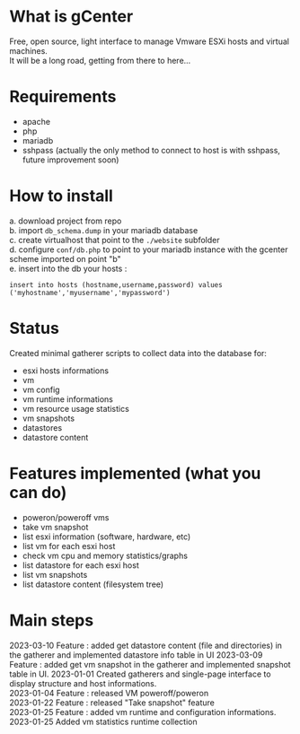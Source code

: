 # What is gCenter
Free, open source, light interface to manage Vmware ESXi hosts and virtual machines.<br/>
It will be a long road, getting from there to here...

# Requirements
- apache
- php
- mariadb
- sshpass  (actually the only method to connect to host is with sshpass, future improvement soon)

# How to install
a. download project from repo <br/>
b. import ```db_schema.dump``` in your mariadb database <br/>
c. create virtualhost that point to the ```./website``` subfolder <br/>
d. configure ```conf/db.php``` to point to your mariadb instance with the gcenter scheme imported on point "b" <br/>
e. insert into the db your hosts : 
   ```
   insert into hosts (hostname,username,password) values ('myhostname','myusername','mypassword')   
   ```

# Status
Created minimal gatherer scripts to collect data into the database for:
- esxi hosts informations
- vm
- vm config
- vm runtime informations
- vm resource usage statistics
- vm snapshots
- datastores
- datastore content

# Features implemented (what you can do)
- poweron/poweroff vms
- take vm snapshot
- list esxi information (software, hardware, etc)
- list vm for each esxi host
- check vm cpu and memory statistics/graphs
- list datastore for each esxi host
- list vm snapshots
- list datastore content (filesystem tree)

# Main steps
2023-03-10 Feature : added get datastore content (file and directories) in the gatherer and implemented datastore info table in UI
2023-03-09 Feature : added get vm snapshot in the gatherer and implemented snapshot table in UI.
2023-01-01 Created gatherers and single-page interface to display structure and host informations.<br>
2023-01-04 Feature : released VM poweroff/poweron <br>
2023-01-22 Feature : released "Take snapshot" feature<br>
2023-01-25 Feature : added vm runtime and configuration informations.<br>
2023-01-25 Added vm statistics runtime collection<br>




